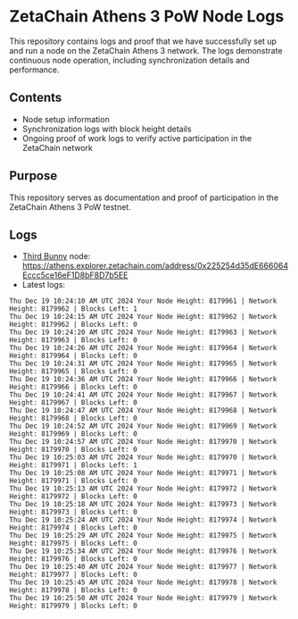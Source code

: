 # ZetaChain Athens 3 PoW Node Logs
This repository contains logs and proof that we have successfully set up and run a node on the ZetaChain Athens 3 network. The logs demonstrate continuous node operation, including synchronization details and performance.

## Contents
- Node setup information
- Synchronization logs with block height details
- Ongoing proof of work logs to verify active participation in the ZetaChain network

## Purpose
This repository serves as documentation and proof of participation in the ZetaChain Athens 3 PoW testnet.

## Logs

- [Third Bunny](https://thirdbunny.xyz/) node: https://athens.explorer.zetachain.com/address/0x225254d35dE666064Eccc5ce16eF1D8bF8D7b5EE
- Latest logs:
```
Thu Dec 19 10:24:10 AM UTC 2024 Your Node Height: 8179961 | Network Height: 8179962 | Blocks Left: 1
Thu Dec 19 10:24:15 AM UTC 2024 Your Node Height: 8179962 | Network Height: 8179962 | Blocks Left: 0
Thu Dec 19 10:24:20 AM UTC 2024 Your Node Height: 8179963 | Network Height: 8179963 | Blocks Left: 0
Thu Dec 19 10:24:26 AM UTC 2024 Your Node Height: 8179964 | Network Height: 8179964 | Blocks Left: 0
Thu Dec 19 10:24:31 AM UTC 2024 Your Node Height: 8179965 | Network Height: 8179965 | Blocks Left: 0
Thu Dec 19 10:24:36 AM UTC 2024 Your Node Height: 8179966 | Network Height: 8179966 | Blocks Left: 0
Thu Dec 19 10:24:41 AM UTC 2024 Your Node Height: 8179967 | Network Height: 8179967 | Blocks Left: 0
Thu Dec 19 10:24:47 AM UTC 2024 Your Node Height: 8179968 | Network Height: 8179968 | Blocks Left: 0
Thu Dec 19 10:24:52 AM UTC 2024 Your Node Height: 8179969 | Network Height: 8179969 | Blocks Left: 0
Thu Dec 19 10:24:57 AM UTC 2024 Your Node Height: 8179970 | Network Height: 8179970 | Blocks Left: 0
Thu Dec 19 10:25:03 AM UTC 2024 Your Node Height: 8179970 | Network Height: 8179971 | Blocks Left: 1
Thu Dec 19 10:25:08 AM UTC 2024 Your Node Height: 8179971 | Network Height: 8179971 | Blocks Left: 0
Thu Dec 19 10:25:13 AM UTC 2024 Your Node Height: 8179972 | Network Height: 8179972 | Blocks Left: 0
Thu Dec 19 10:25:18 AM UTC 2024 Your Node Height: 8179973 | Network Height: 8179973 | Blocks Left: 0
Thu Dec 19 10:25:24 AM UTC 2024 Your Node Height: 8179974 | Network Height: 8179974 | Blocks Left: 0
Thu Dec 19 10:25:29 AM UTC 2024 Your Node Height: 8179975 | Network Height: 8179975 | Blocks Left: 0
Thu Dec 19 10:25:34 AM UTC 2024 Your Node Height: 8179976 | Network Height: 8179976 | Blocks Left: 0
Thu Dec 19 10:25:40 AM UTC 2024 Your Node Height: 8179977 | Network Height: 8179977 | Blocks Left: 0
Thu Dec 19 10:25:45 AM UTC 2024 Your Node Height: 8179978 | Network Height: 8179978 | Blocks Left: 0
Thu Dec 19 10:25:50 AM UTC 2024 Your Node Height: 8179979 | Network Height: 8179979 | Blocks Left: 0
```
